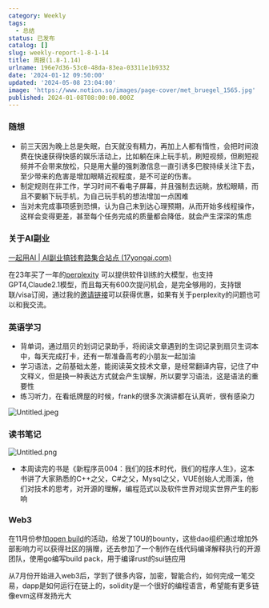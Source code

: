 ```yaml
---
category: Weekly
tags:
  - 总结
status: 已发布
catalog: []
slug: weekly-report-1-8-1-14
title: 周报(1.8-1.14)
urlname: 196e7d36-53c0-48da-83ea-03311e1b9332
date: '2024-01-12 09:50:00'
updated: '2024-05-08 23:04:00'
image: 'https://www.notion.so/images/page-cover/met_bruegel_1565.jpg'
published: 2024-01-08T08:00:00.000Z
---
```


### 随想

- 前三天因为晚上总是失眠，白天就没有精力，再加上人都有惰性，会把时间浪费在快速获得快感的娱乐活动上，比如躺在床上玩手机，刷短视频，但刷短视频并不会带来放松，只是用大量的强刺激信息一直引诱多巴胺持续关注下去，至少带来的危害是增加眼睛近视程度，是不可逆的伤害。
- 制定规则在非工作，学习时间不看电子屏幕，并且强制去远眺，放松眼睛，而且不要躺下玩手机，为自己玩手机的想法增加一点困难
- 当对未完成事项感到恐惧，认为自己未到达心理预期，从而开始多线程操作，这样会变得更差，甚至每个任务完成的质量都会降低，就会产生深深的焦虑

### 关于AI副业


[一起用AI | AI副业搞钱套路集合站点 (17yongai.com)](https://17yongai.com/)


在23年买了一年的[perplexity](https://www.perplexity.ai/) 可以提供软件训练的大模型，也支持GPT4,Claude2.1模型，而且每天有600次提问机会，是完全够用的，支持银联/visa订阅，通过我的[邀请链接](https://perplexity.ai/pro?referral_code=SGJ7X87B)可以获得优惠，如果有关于perplexity的问题也可以和我交流。


### 英语学习

- 背单词，通过扇贝的划词记录助手，将阅读文章遇到的生词记录到扇贝生词本中，每天完成打卡，还有一帮准备高考的小朋友一起加油
- 学习语法，之前基础太差，能阅读英文技术文章，是经常翻译内容，记住了中文释义，但是换一种表达方式就会产生误解，所以要学习语法，这是语法的重要性
- 练习听力，在看纸牌屋的时候，frank的很多次演讲都在认真听，很有感染力

![Untitled.jpeg](https://prod-files-secure.s3.us-west-2.amazonaws.com/5d24fe63-e567-4804-86f9-9fdc62e13082/c33f3733-be40-431e-a494-10399ac86f32/Untitled.jpeg?X-Amz-Algorithm=AWS4-HMAC-SHA256&X-Amz-Content-Sha256=UNSIGNED-PAYLOAD&X-Amz-Credential=ASIAZI2LB466UXIAR6K5%2F20250409%2Fus-west-2%2Fs3%2Faws4_request&X-Amz-Date=20250409T053938Z&X-Amz-Expires=3600&X-Amz-Security-Token=IQoJb3JpZ2luX2VjEA0aCXVzLXdlc3QtMiJHMEUCIFLU9sy7LsBH%2FqpIFH1CSp6AlR6%2BI6rw6ZaSUvwuk8e8AiEA1vhHbByObN%2BQvGuc%2Fag0nEWBkh8HR1mrNJ34oDgnWWgqiAQIhv%2F%2F%2F%2F%2F%2F%2F%2F%2F%2FARAAGgw2Mzc0MjMxODM4MDUiDGJPvMxC%2FLjjSikHcCrcA5IJZl%2FXV0yGNNz0ewdv5AAlfIFZoI1qx7eb%2Bl2ltX6%2F5fQ44jBzD7N8orF7JpuoBM4XxRpwH46J0yT626NOOve4VX872VKEd%2FAi7aJZy1e07m%2B3abpCwA%2BxG8wpD9ON2pmELXIYID9M3Q7dwvPfPQN8LC2xX2%2Bb9d1tE5bDegRCP1MbbJs1Ko3tsZFJDMLgXWc44c8BBwfS6SKwYjr%2FwtlZr%2BgdbNRBSfC6bXLAXxlYqiEfkqMjrBX9eujox%2FMo8EyAqudlR5LsVCj0TAJU93h21BMhhxBNL4pr1GZzoEoh1YrpD64UNRRu%2BfxOkJuuu%2BeKedpTY%2BJs%2FNCDhKBZ84F%2BkQRKIxyQQXB1PUl0ZpWcs4HjwfMZzRt7GuVGI%2BskIhQXOUmZqFyjsH60%2FfemL%2FcXwMSuMrJGz5sPuK%2F4vHlYOWeA2%2FvJ6tG51obSTnkMrjBffYWEohQ6QJXrYEPBf5aq5Zno0ot4VMg23cSsWO6tH6jj1UNZh66ApMbI909qfPeXdv65cw0xEE7MIJgz%2Bob4zkBPL%2F9%2FAGtmcdkl0tmMk39QgBrGPcUssJwid47r1yUIjzOfOlWOuRexF4FHN0y8uQ8WmSB7ZTWaIsOyl1Gj2M4rr%2FxLQaqlcnZLMJ%2Fx178GOqUBzXmkQSk05TUQABp48lkeEyx9ztjJe5PCDf7giM6YfAJdu0eEFooo0ozOwo5TCbmq%2Bl8GI8%2FzYsT632u1Oh1EGW3QVzY02%2BF%2B2Nnv24po4VXGcgwJX%2FMjdMKgPD5s9OZ1voGgUYJ2dkkhP45zD86b2G6fIPLQDt%2Fc1Co9EZcj41A91NItqGiBpm8oVioL2zV8xaK5NKNzmncKZBQzjMRtsNPzXPIU&X-Amz-Signature=095153f40179265d7f22d4e5520b38c88296bade9ee276cadaf3e81a43bed19a&X-Amz-SignedHeaders=host&x-id=GetObject)


### 读书笔记


![Untitled.png](https://prod-files-secure.s3.us-west-2.amazonaws.com/5d24fe63-e567-4804-86f9-9fdc62e13082/96aa439a-1c95-4054-aa84-ef4e0c8eb5d1/Untitled.png?X-Amz-Algorithm=AWS4-HMAC-SHA256&X-Amz-Content-Sha256=UNSIGNED-PAYLOAD&X-Amz-Credential=ASIAZI2LB466UXIAR6K5%2F20250409%2Fus-west-2%2Fs3%2Faws4_request&X-Amz-Date=20250409T053938Z&X-Amz-Expires=3600&X-Amz-Security-Token=IQoJb3JpZ2luX2VjEA0aCXVzLXdlc3QtMiJHMEUCIFLU9sy7LsBH%2FqpIFH1CSp6AlR6%2BI6rw6ZaSUvwuk8e8AiEA1vhHbByObN%2BQvGuc%2Fag0nEWBkh8HR1mrNJ34oDgnWWgqiAQIhv%2F%2F%2F%2F%2F%2F%2F%2F%2F%2FARAAGgw2Mzc0MjMxODM4MDUiDGJPvMxC%2FLjjSikHcCrcA5IJZl%2FXV0yGNNz0ewdv5AAlfIFZoI1qx7eb%2Bl2ltX6%2F5fQ44jBzD7N8orF7JpuoBM4XxRpwH46J0yT626NOOve4VX872VKEd%2FAi7aJZy1e07m%2B3abpCwA%2BxG8wpD9ON2pmELXIYID9M3Q7dwvPfPQN8LC2xX2%2Bb9d1tE5bDegRCP1MbbJs1Ko3tsZFJDMLgXWc44c8BBwfS6SKwYjr%2FwtlZr%2BgdbNRBSfC6bXLAXxlYqiEfkqMjrBX9eujox%2FMo8EyAqudlR5LsVCj0TAJU93h21BMhhxBNL4pr1GZzoEoh1YrpD64UNRRu%2BfxOkJuuu%2BeKedpTY%2BJs%2FNCDhKBZ84F%2BkQRKIxyQQXB1PUl0ZpWcs4HjwfMZzRt7GuVGI%2BskIhQXOUmZqFyjsH60%2FfemL%2FcXwMSuMrJGz5sPuK%2F4vHlYOWeA2%2FvJ6tG51obSTnkMrjBffYWEohQ6QJXrYEPBf5aq5Zno0ot4VMg23cSsWO6tH6jj1UNZh66ApMbI909qfPeXdv65cw0xEE7MIJgz%2Bob4zkBPL%2F9%2FAGtmcdkl0tmMk39QgBrGPcUssJwid47r1yUIjzOfOlWOuRexF4FHN0y8uQ8WmSB7ZTWaIsOyl1Gj2M4rr%2FxLQaqlcnZLMJ%2Fx178GOqUBzXmkQSk05TUQABp48lkeEyx9ztjJe5PCDf7giM6YfAJdu0eEFooo0ozOwo5TCbmq%2Bl8GI8%2FzYsT632u1Oh1EGW3QVzY02%2BF%2B2Nnv24po4VXGcgwJX%2FMjdMKgPD5s9OZ1voGgUYJ2dkkhP45zD86b2G6fIPLQDt%2Fc1Co9EZcj41A91NItqGiBpm8oVioL2zV8xaK5NKNzmncKZBQzjMRtsNPzXPIU&X-Amz-Signature=4a7ea3231e4a6f364cafc5555b8a306b41a36ca20b4a3169130958522fccbbe1&X-Amz-SignedHeaders=host&x-id=GetObject)

- 本周读完的书是《新程序员004：我们的技术时代，我们的程序人生》，这本书讲了大家熟悉的C++之父，C#之父，Mysql之父，VUE创始人尤雨溪，他们对技术的思考，对开源的理解，编程范式以及软件世界对现实世界产生的影响

### Web3


在11月份参加[open build](https://openbuild.xyz/learn/challenges)的活动，给发了10U的bounty，这些dao组织通过增加外部影响力可以获得社区的捐赠，还去参加了一个制作在线代码编译解释执行的开源团队，使用go编写build pack，用于编译rust的sui链应用


从7月份开始进入web3后，学到了很多内容，加密，智能合约，如何完成一笔交易，dapp是如何运行在链上的，solidity是一个很好的编程语言，希望能有更多链像evm这样发扬光大

